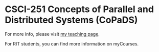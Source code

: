 # CSCI-251 Concepts of Parallel and Distributed Systems (CoPaDS)

For more info, please visit [my teaching page](https://www.cs.rit.edu/~ph/teaching).

For RIT students, you can find more information on myCourses.


